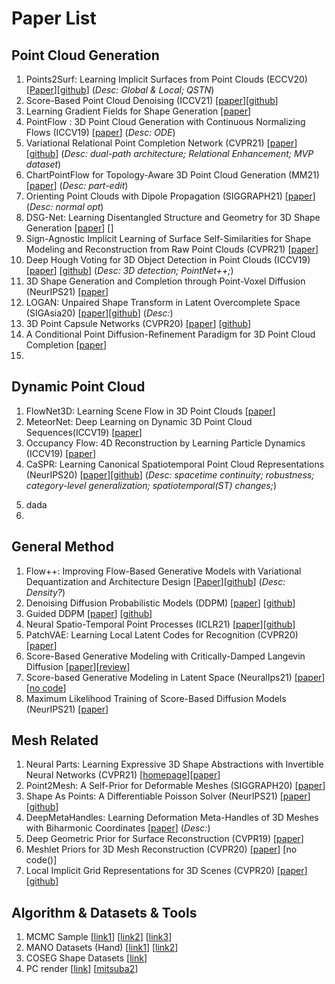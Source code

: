 # Paper List
## Point Cloud Generation
1. Points2Surf: Learning Implicit Surfaces from Point Clouds (ECCV20)
 [[Paper](https://arxiv.org/pdf/2007.10453.pdf)][[github](https://github.com/ErlerPhilipp/points2surf)] (_Desc: Global & Local; QSTN_)
2. Score-Based Point Cloud Denoising (ICCV21)
 [[paper](https://arxiv.org/pdf/2107.10981.pdf)][[github](https://github.com/luost26/score-denoise)]  
3. Learning Gradient Fields for Shape Generation
 [[paper](https://arxiv.org/pdf/2008.06520.pdf)]
4. PointFlow : 3D Point Cloud Generation with Continuous Normalizing Flows (ICCV19)
 [[paper](https://github.com/stevenygd/PointFlow)]  (_Desc: ODE_)
5. Variational Relational Point Completion Network (CVPR21)
 [[paper](https://paul007pl.github.io/projects/VRCNet)][[github](https://paul007pl.github.io/projects/VRCNet)] (_Desc: dual-path architecture; Relational Enhancement; MVP dataset_)
6. ChartPointFlow for Topology-Aware 3D Point Cloud Generation (MM21) [[paper](https://dl.acm.org/doi/pdf/10.1145/3474085.3475589)] (_Desc: part-edit_)
7. Orienting Point Clouds with Dipole Propagation (SIGGRAPH21) [[paper](https://cims.nyu.edu/gcl/papers/2021-Dipole.pdf)] (_Desc: normal opt_)
8. DSG-Net: Learning Disentangled Structure and Geometry for 3D Shape Generation [[paper](https://arxiv.org/pdf/2008.05440.pdf)] [[]()]
9. Sign-Agnostic Implicit Learning of Surface Self-Similarities for Shape Modeling and Reconstruction from Raw Point Clouds (CVPR21) [[paper](https://openaccess.thecvf.com/content/CVPR2021/papers/Zhao_Sign-Agnostic_Implicit_Learning_of_Surface_Self-Similarities_for_Shape_Modeling_and_CVPR_2021_paper.pdf)]
10. Deep Hough Voting for 3D Object Detection in Point Clouds (ICCV19) 
[[paper](https://arxiv.org/pdf/1904.09664.pdf)] [[github](https://github.com/facebookresearch/votenet)] (_Desc: 3D detection; PointNet++;_)
11. 3D Shape Generation and Completion through Point-Voxel Diffusion (NeurIPS21)
 [[paper](https://arxiv.org/pdf/2104.03670.pdf)]
12. LOGAN: Unpaired Shape Transform in Latent Overcomplete Space (SIGAsia20)
[[paper](https://arxiv.org/pdf/1903.10170.pdf)][[github](https://github.com/kangxue/LOGAN)] (_Desc:_)
13. 3D Point Capsule Networks (CVPR20)
[[paper](https://openaccess.thecvf.com/content_CVPR_2019/papers/Zhao_3D_Point_Capsule_Networks_CVPR_2019_paper.pdf)] [[github](https://github.com/yongheng1991/3D-point-capsule-networks)]
15. A Conditional Point Diffusion-Refinement Paradigm for 3D Point Cloud Completion [[paper](https://openreview.net/pdf?id=wqD6TfbYkrn)]
16. 

## Dynamic Point Cloud
1. FlowNet3D: Learning Scene Flow in 3D Point Clouds  [[paper]()]
2. MeteorNet: Deep Learning on Dynamic 3D Point Cloud Sequences(ICCV19)  [[paper](https://arxiv.org/abs/1910.09165)]
3. Occupancy Flow: 4D Reconstruction by Learning Particle Dynamics (ICCV19) [[paper](https://openaccess.thecvf.com/content_ICCV_2019/papers/Niemeyer_Occupancy_Flow_4D_Reconstruction_by_Learning_Particle_Dynamics_ICCV_2019_paper.pdf)]
4. CaSPR: Learning Canonical Spatiotemporal Point Cloud Representations (NeurIPS20)
[[paper](https://arxiv.org/pdf/2008.02792.pdf%5C%22)][[github](https://github.com/davrempe/caspr)] (_Desc: spacetime continuity; robustness; category-level generalization;  spatiotemporal(ST) changes;_)
<!-- First, we explicitly encode time by mapping an input point cloud sequence to a spatiotemporally-canonicalized object space. We then leverage this canonicalization to learn a spatiotemporal latent representation using neural ordinary differential equations and a generative model of dynamically evolving shapes using continuous normalizing flows. -->
<!-- Yet, important limitations remain in terms of the lack of temporal continuity, robustness, and category-level generalization -->
5. dada
6.  


## General Method
1. Flow++: Improving Flow-Based Generative Models with Variational Dequantization and Architecture Design 
 [[Paper](https://github.com/aravindsrinivas/flowpp)][[github](https://github.com/aravindsrinivas/flowpp)] (_Desc: Density?_)
2. Denoising Diffusion Probabilistic Models (DDPM) [[paper](https://arxiv.org/pdf/2006.11239.pdf)] [[github](https://github.com/hojonathanho/diffusion)]
3. Guided DDPM [[paper](https://arxiv.org/pdf/2102.09672.pdf)] [[github](https://github.com/openai/improved-diffusion)]
4. Neural Spatio-Temporal Point Processes (ICLR21) [[paper](https://arxiv.org/pdf/2011.04583.pdf)][[github]()] <!-- TBC -->
5. PatchVAE: Learning Local Latent Codes for Recognition (CVPR20) [[paper](https://openaccess.thecvf.com/content_CVPR_2020/papers/Gupta_PatchVAE_Learning_Local_Latent_Codes_for_Recognition_CVPR_2020_paper.pdf)]
6. Score-Based Generative Modeling with Critically-Damped Langevin Diffusion [[paper](https://openreview.net/pdf?id=CzceR82CYc)][[review](https://openreview.net/forum?id=CzceR82CYc)]
7. Score-based Generative Modeling in Latent Space (NeuralIps21) [[paper](https://arxiv.org/abs/2106.05931)][[no code]()]
8. Maximum Likelihood Training of Score-Based Diffusion Models (NeurIPS21) [[paper](https://arxiv.org/pdf/2101.09258.pdf)] 

## Mesh Related
1. Neural Parts: Learning Expressive 3D Shape Abstractions with Invertible Neural Networks (CVPR21) [[homepage](https://paschalidoud.github.io/neural_parts)][[paper](https://arxiv.org/pdf/2103.10429.pdf)]
2. Point2Mesh: A Self-Prior for Deformable Meshes (SIGGRAPH20) [[paper](https://arxiv.org/pdf/2005.11084.pdf)]
3. Shape As Points: A Differentiable Poisson Solver (NeurIPS21)  [[paper](https://github.com/autonomousvision/shape_as_points)] [[github](https://github.com/autonomousvision/shape_as_points)]
4. DeepMetaHandles: Learning Deformation Meta-Handles of 3D Meshes with Biharmonic Coordinates [[paper](https://arxiv.org/pdf/2102.09105.pdf)] (_Desc:_)
5. Deep Geometric Prior for Surface Reconstruction (CVPR19) [[paper](https://openaccess.thecvf.com/content_CVPR_2019/papers/Williams_Deep_Geometric_Prior_for_Surface_Reconstruction_CVPR_2019_paper.pdf)]
6. Meshlet Priors for 3D Mesh Reconstruction (CVPR20) [[paper](https://openaccess.thecvf.com/content_CVPR_2020/papers/Badki_Meshlet_Priors_for_3D_Mesh_Reconstruction_CVPR_2020_paper.pdf)] [no code()]
7. Local Implicit Grid Representations for 3D Scenes (CVPR20) [[paper](https://arxiv.org/pdf/2003.08981.pdf)] [[github]()]


## Algorithm & Datasets & Tools
1. MCMC Sample
 [[link1](https://zhuanlan.zhihu.com/p/351616020)] [[link2](https://github.com/wiseodd/MCMC)] [[link3](https://zhuanlan.zhihu.com/p/37121528)]
2. MANO Datasets (Hand)
 [[link1](https://github.com/otaheri/MANO)] [[link2](https://mano.is.tue.mpg.de/)]
3. COSEG Shape Datasets
 [[link](http://irc.cs.sdu.edu.cn/~yunhai/public_html/ssl/ssd.htm)]
4. PC render
 [[link](https://github.com/zekunhao1995/PointFlowRenderer)] [[mitsuba2](https://github.com/mitsuba-renderer/mitsuba2)]
